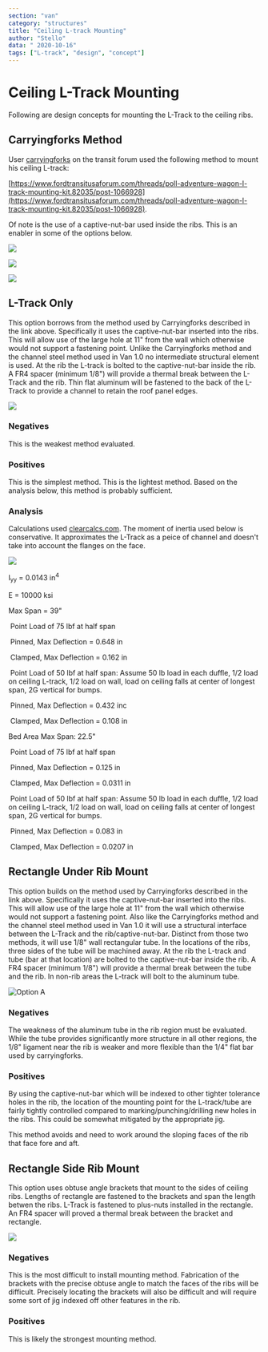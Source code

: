 ```yaml
---
section: "van"
category: "structures"
title: "Ceiling L-track Mounting"
author: "Stello"
data: " 2020-10-16"
tags: ["L-track", "design", "concept"]
---
```


# Ceiling L-Track Mounting

Following are design concepts for mounting the L-Track to the ceiling ribs.

## Carryingforks Method

User [carryingforks](https://www.fordtransitusaforum.com/members/carryingforks.91576/) on the transit forum used the following method to mount his ceiling L-track: 

[https://www.fordtransitusaforum.com/threads/poll-adventure-wagon-l-track-mounting-kit.82035/post-1066928](https://www.fordtransitusaforum.com/threads/poll-adventure-wagon-l-track-mounting-kit.82035/post-1066928).

Of note is the use of a captive-nut-bar used inside the ribs.  This is an enabler in some of the options below.

![](captive_nut_bar.jpg)

![](captive_nut_bar_insert.jpg)

![](captive_nut_bar_installed.jpg)

## L-Track Only

This option borrows from the method used by Carryingforks described in the link above.  Specifically it uses the captive-nut-bar inserted into the ribs.  This will allow use of the large hole at 11" from the wall which otherwise would not support a fastening point.  Unlike the Carryingforks method and the channel steel method used in Van 1.0 no intermediate structural element is used.  At the rib the L-track is bolted to the captive-nut-bar inside the rib.  A FR4 spacer (minimum 1/8") will provide a thermal break between the L-Track and the rib.  Thin flat aluminum will be fastened to the back of the L-Track to provide a channel to retain the roof panel edges.

![](ceiling_ltrack_mount_design_l-track_only.jpg)

### Negatives

This is the weakest method evaluated.

### Positives

This is the simplest method.  This is the lightest method.  Based on the analysis below, this method is probably sufficient.

### Analysis

Calculations used [clearcalcs.com](https://clearcalcs.com/freetools/free-moment-of-inertia-calculator/us).  The moment of inertia used below is conservative.  It approximates the L-Track as a peice of channel and doesn't take into account the flanges on the face.

![](L-track_moment_of_inertia_fig.jpg)

I<sub>yy</sub> = 0.0143 in<sup>4</sup>

E = 10000 ksi

Max Span = 39"

​	Point Load of 75 lbf at half span

​	Pinned, Max Deflection = 0.648 in

​	Clamped, Max Deflection = 0.162 in

​	Point Load of 50 lbf at half span: Assume 50 lb load in each duffle, 1/2 load on ceiling L-track, 1/2 load on wall, load on ceiling falls at center of longest span, 2G vertical for bumps.

​	Pinned, Max Deflection = 0.432 inc

​	Clamped, Max Deflection = 0.108 in

Bed Area Max Span: 22.5"

​	Point Load of 75 lbf at half span

​	Pinned, Max Deflection = 0.125 in

​	Clamped, Max Deflection = 0.0311 in

​	Point Load of 50 lbf at half span: Assume 50 lb load in each duffle, 1/2 load on ceiling L-track, 1/2 load on wall, load on ceiling falls at center of longest span, 2G vertical for bumps.

​	Pinned, Max Deflection = 0.083 in

​	Clamped, Max Deflection = 0.0207 in

## Rectangle Under Rib Mount

This option builds on the method used by Carryingforks described in the link above.  Specifically it uses the captive-nut-bar inserted into the ribs.  This will allow use of the large hole at 11" from the wall which otherwise would not support a fastening point.  Also like the Carryingforks method and the channel steel method used in Van 1.0 it will use a structural interface between the L-Track and the rib/captive-nut-bar.  Distinct from those two methods, it will use 1/8" wall rectangular tube.  In the locations of the ribs, three sides of the tube will be machined away.  At the rib the L-track and tube (bar at that location) are bolted to the captive-nut-bar inside the rib.  A FR4 spacer (minimum 1/8") will provide a thermal break between the tube and the rib.  In non-rib areas the L-track will bolt to the aluminum tube.

![Option A](ceiling_ltrack_mount_design_rect_under.jpg)

### Negatives

The weakness of the aluminum tube in the rib region must be evaluated.  While the tube provides significantly more structure in all other regions, the 1/8" ligament near the rib is weaker and more flexible than the 1/4" flat bar used by carryingforks.

### Positives

By using the captive-nut-bar which will be indexed to other tighter tolerance holes in the rib, the location of the mounting point for the L-track/tube are fairly tightly controlled compared to marking/punching/drilling new holes in the ribs.  This could be somewhat mitigated by the appropriate jig.

This method avoids and need to work around the sloping faces of the rib that face fore and aft.

## Rectangle Side Rib Mount

This option uses obtuse angle brackets that mount to the sides of ceiling ribs.  Lengths of rectangle are fastened to the brackets and span the length betwen the ribs.  L-Track is fastened to plus-nuts installed in the rectangle.  An FR4 spacer will proved a thermal break between the bracket and rectangle.

![](ceiling_ltrack_mount_design_bracket.jpg)

### Negatives

This is the most difficult to install mounting method.  Fabrication of the brackets with the precise obtuse angle to match the faces of the ribs will be difficult.  Precisely locating the brackets will also be difficult and will require some sort of jig indexed off other features in the rib.

### Positives

This is likely the strongest mounting method.



